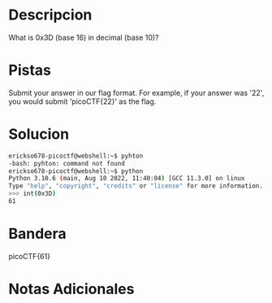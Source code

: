 # Descripcion 
What is 0x3D (base 16) in decimal (base 10)?
# Pistas
Submit your answer in our flag format. For example, if your answer was '22', you would submit 'picoCTF{22}' as the flag.
# Solucion 
```bash
erickso678-picoctf@webshell:~$ pyhton 
-bash: pyhton: command not found
erickso678-picoctf@webshell:~$ python 
Python 3.10.6 (main, Aug 10 2022, 11:40:04) [GCC 11.3.0] on linux
Type "help", "copyright", "credits" or "license" for more information.
>>> int(0x3D)
61

```
# Bandera
picoCTF{61}
# Notas Adicionales
